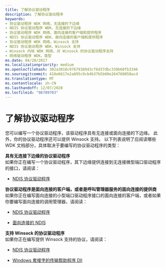 ```yaml
---
title: 了解协议驱动程序
description: 了解协议驱动程序
keywords:
- 协议驱动程序 WDK 网络，无连接的下边缘
- NDIS 协议驱动程序 WDK，无连接的下边缘
- 协议驱动程序 WDK 网络、面向连接的客户端和提供程序
- NDIS 协议驱动程序 WDK、面向连接的客户端和提供程序
- 协议驱动程序 WDK 网络，Winsock 支持
- NDIS 协议驱动程序 WDK，Winsock 支持
- Winsock 内核 WDK 网络，对 Winsock 的协议驱动程序支持
- 网络驱动程序 WDK，类型
ms.date: 04/20/2017
ms.localizationpriority: medium
ms.openlocfilehash: 302a3018c9767938943cf6d37dbc339b60fb3346
ms.sourcegitcommit: 418e6617e2a695c9cb4b37b5b60e264760858acd
ms.translationtype: MT
ms.contentlocale: zh-CN
ms.lasthandoff: 12/07/2020
ms.locfileid: "96789703"
---
```

# <a name="learning-about-protocol-drivers"></a>了解协议驱动程序





您可以编写一个协议驱动程序，该驱动程序具有无连接或面向连接的下边缘。 此外，你的协议驱动程序还可以提供 Winsock 支持。 以下列表说明了应阅读哪些 WDK 文档部分，具体取决于要编写的协议驱动程序的类型：

<a href="" id="protocol-drivers-that-have-a-connectionless-lower-edge"></a>**具有无连接下边缘的协议驱动程序**  
如果你正在编写一个协议驱动程序，其下边缘提供连接到无连接微型端口驱动程序的接口，请阅读：

-   [NDIS 协议驱动程序](./roadmap-for-developing-ndis-protocol-drivers.md)

<a href="" id="protocol-drivers-that-are-connection-oriented-clients-or-that-are-connection-oriented-providers-of--------call-manager-services"></a>**协议驱动程序是面向连接的客户端，或者是呼叫管理器服务的面向连接的提供商**  
如果你正在编写面向连接的小型端口驱动程序接口的面向连接的客户端，或者如果你要编写面向连接的调用管理器，请阅读：

-   [NDIS 协议驱动程序](./roadmap-for-developing-ndis-protocol-drivers.md)

-   [面向连接的 NDIS](connection-oriented-ndis.md)

<a href="" id="protocol-drivers-that-have-winsock-support"></a>**支持 Winsock 的协议驱动程序**  
如果你正在编写提供 Winsock 支持的协议，请阅读：

-   [NDIS 协议驱动程序](./roadmap-for-developing-ndis-protocol-drivers.md)

-   [Windows 套接字的传输帮助程序 Dll](/previous-versions/windows/hardware/network/ff565691(v=vs.85))

 

